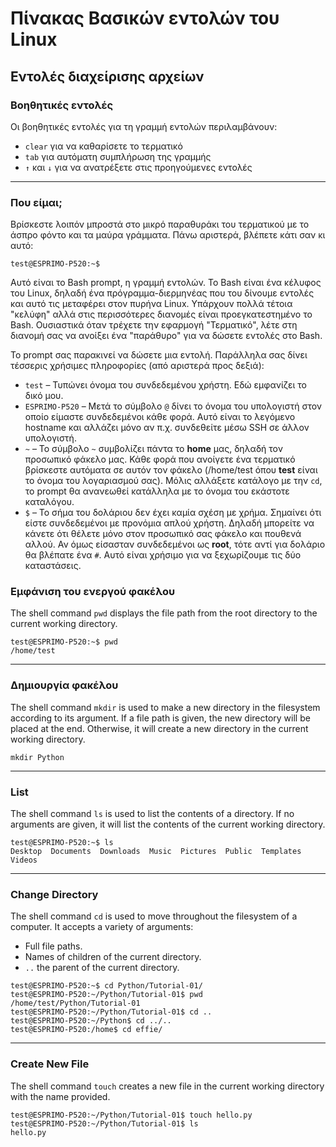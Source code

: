 # Πίνακας Βασικών εντολών του Linux

## Εντολές διαχείρισης αρχείων

### Βοηθητικές εντολές

Οι βοηθητικές εντολές για τη γραμμή εντολών περιλαμβάνουν:

- `clear` για να καθαρίσετε το τερματικό
- `tab` για αυτόματη συμπλήρωση της γραμμής
- `↑` και `↓` για να ανατρέξετε στις προηγούμενες εντολές

---

### Που είμαι;

Βρίσκεστε λοιπόν μπροστά στο μικρό παραθυράκι του τερματικού με το άσπρο φόντο και τα μαύρα γράμματα. Πάνω αριστερά, βλέπετε κάτι σαν κι αυτό:

```none
test@ESPRIMO-P520:~$
```

Αυτό είναι το Bash prompt, η γραμμή εντολών. Το Bash είναι ένα κέλυφος του Linux, δηλαδή ένα πρόγραμμα-διερμηνέας που του δίνουμε εντολές και αυτό τις μεταφέρει στον πυρήνα Linux. Υπάρχουν πολλά τέτοια "κελύφη" αλλά στις περισσότερες διανομές είναι προεγκατεστημένο το Bash. Ουσιαστικά όταν τρέχετε την εφαρμογή "Τερματικό", λέτε στη διανομή σας να ανοίξει ένα "παράθυρο" για να δώσετε εντολές στο Bash.

To prompt σας παρακινεί να δώσετε μια εντολή. Παράλληλα σας δίνει τέσσερις χρήσιμες πληροφορίες (από αριστερά προς δεξιά):

- `test` – Τυπώνει όνομα του συνδεδεμένου χρήστη. Εδώ εμφανίζει το δικό μου.
- `ESPRIMO-P520` – Μετά το σύμβολο `@` δίνει το όνομα του υπολογιστή στον οποίο είμαστε συνδεδεμένοι κάθε φορά. Αυτό είναι το λεγόμενο hostname και αλλάζει μόνο αν π.χ. συνδεθείτε μέσω SSH σε άλλον υπολογιστή.
- `~` – Το σύμβολο `~` συμβολίζει πάντα το **home** μας, δηλαδή τον προσωπικό φάκελο μας. Κάθε φορά που ανοίγετε ένα τερματικό βρίσκεστε αυτόματα σε αυτόν τον φάκελο (/home/test όπου **test** είναι το όνομα του λογαριασμού σας). Μόλις αλλάξετε κατάλογο με την `cd`, το prompt θα ανανεωθεί κατάλληλα με το όνομα του εκάστοτε καταλόγου.
- `$` – Το σήμα του δολάριου δεν έχει καμία σχέση με χρήμα. Σημαίνει ότι είστε συνδεδεμένοι με προνόμια απλού χρήστη. Δηλαδή μπορείτε να κάνετε ότι θέλετε μόνο στον προσωπικό σας φάκελο και πουθενά αλλού. Αν όμως είσασταν συνδεδεμένοι ως **root**, τότε αντί για δολάριο θα βλέπατε ένα `#`. Αυτό είναι χρήσιμο για να ξεχωρίζουμε τις δύο καταστάσεις.

### Εμφάνιση του ενεργού φακέλου

The shell command `pwd` displays the file path from the root directory to the current working directory.

```none
test@ESPRIMO-P520:~$ pwd
/home/test
```

---

### Δημιουργία φακέλου

The shell command `mkdir` is used to make a new directory in the filesystem according to its argument. If a file path is given, the new directory will be placed at the end. Otherwise, it will create a new directory in the current working directory.

```none
mkdir Python
```

---

### List

The shell command `ls` is used to list the contents of a directory. If no arguments are given, it will list the contents of the current working directory.

```none
test@ESPRIMO-P520:~$ ls
Desktop  Documents  Downloads  Music  Pictures  Public  Templates  Videos
```

---

### Change Directory

The shell command `cd` is used to move throughout the filesystem of a computer. It accepts a variety of arguments:

- Full file paths.
- Names of children of the current directory.
- `..` the parent of the current directory.

```none
test@ESPRIMO-P520:~$ cd Python/Tutorial-01/
test@ESPRIMO-P520:~/Python/Tutorial-01$ pwd
/home/test/Python/Tutorial-01
test@ESPRIMO-P520:~/Python/Tutorial-01$ cd ..
test@ESPRIMO-P520:~/Python$ cd ../..
test@ESPRIMO-P520:/home$ cd effie/
```

---

### Create New File

The shell command `touch` creates a new file in the current working directory with the name provided.

```none
test@ESPRIMO-P520:~/Python/Tutorial-01$ touch hello.py
test@ESPRIMO-P520:~/Python/Tutorial-01$ ls
hello.py
```

